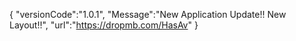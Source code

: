 {
   "versionCode":"1.0.1",
   "Message":"New Application Update!! New Layout!!",
   "url":"https://dropmb.com/HasAv"
}
